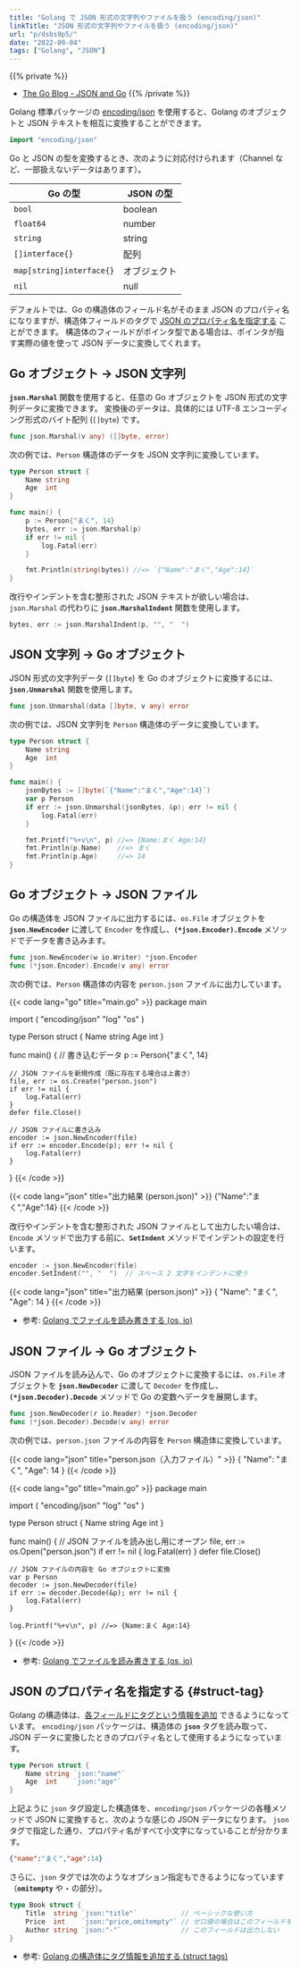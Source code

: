 ```yaml
---
title: "Golang で JSON 形式の文字列やファイルを扱う (encoding/json)"
linkTitle: "JSON 形式の文字列やファイルを扱う (encoding/json)"
url: "p/dsbs9p5/"
date: "2022-09-04"
tags: ["Golang", "JSON"]
---
```


{{% private %}}
- [The Go Blog - JSON and Go](https://go.dev/blog/json)
{{% /private %}}

Golang 標準パッケージの [encoding/json](https://pkg.go.dev/encoding/json) を使用すると、Golang のオブジェクトと JSON テキストを相互に変換することができます。

```go
import "encoding/json"
```

Go と JSON の型を変換するとき、次のように対応付けられます（Channel など、一部扱えないデータはあります）。

| Go の型 | JSON の型 |
| ---- | ---- |
| `bool` | boolean |
| `float64` | number |
| `string` | string |
| `[]interface{}` | 配列 |
| `map[string]interface{}` | オブジェクト |
| `nil` | null |

デフォルトでは、Go の構造体のフィールド名がそのまま JSON のプロパティ名になりますが、構造体フィールドのタグで [JSON のプロパティ名を指定する](#struct-tag) ことができます。
構造体のフィールドがポインタ型である場合は、ポインタが指す実際の値を使って JSON データに変換してくれます。


Go オブジェクト → JSON 文字列
----

__`json.Marshal`__ 関数を使用すると、任意の Go オブジェクトを JSON 形式の文字列データに変換できます。
変換後のデータは、具体的には UTF-8 エンコーディング形式のバイト配列 (`[]byte`) です。

```go
func json.Marshal(v any) ([]byte, error)
```

次の例では、`Person` 構造体のデータを JSON 文字列に変換しています。

```go
type Person struct {
	Name string
	Age  int
}

func main() {
	p := Person{"まく", 14}
	bytes, err := json.Marshal(p)
	if err != nil {
		log.Fatal(err)
	}

	fmt.Println(string(bytes)) //=> `{"Name":"まく","Age":14}`
}
```

改行やインデントを含む整形された JSON テキストが欲しい場合は、`json.Marshal` の代わりに __`json.MarshalIndent`__ 関数を使用します。

```go
bytes, err := json.MarshalIndent(p, "", "  ")
```


JSON 文字列 → Go オブジェクト
----

JSON 形式の文字列データ (`[]byte`) を Go のオブジェクトに変換するには、__`json.Unmarshal`__ 関数を使用します。

```go
func json.Unmarshal(data []byte, v any) error
```

次の例では、JSON 文字列を `Person` 構造体のデータに変換しています。

```go
type Person struct {
	Name string
	Age  int
}

func main() {
	jsonBytes := []byte(`{"Name":"まく","Age":14}`)
	var p Person
	if err := json.Unmarshal(jsonBytes, &p); err != nil {
		log.Fatal(err)
	}

	fmt.Printf("%+v\n", p) //=> {Name:まく Age:14}
	fmt.Println(p.Name)    //=> まく
	fmt.Println(p.Age)     //=> 14
}
```


Go オブジェクト → JSON ファイル
----

Go の構造体を JSON ファイルに出力するには、`os.File` オブジェクトを __`json.NewEncoder`__ に渡して `Encoder` を作成し、__`(*json.Encoder).Encode`__ メソッドでデータを書き込みます。

```go
func json.NewEncoder(w io.Writer) *json.Encoder
func (*json.Encoder).Encode(v any) error
```

次の例では、`Person` 構造体の内容を `person.json` ファイルに出力しています。

{{< code lang="go" title="main.go" >}}
package main

import (
	"encoding/json"
	"log"
	"os"
)

type Person struct {
	Name string
	Age  int
}

func main() {
	// 書き込むデータ
	p := Person{"まく", 14}

	// JSON ファイルを新規作成（既に存在する場合は上書き）
	file, err := os.Create("person.json")
	if err != nil {
		log.Fatal(err)
	}
	defer file.Close()

	// JSON ファイルに書き込み
	encoder := json.NewEncoder(file)
	if err := encoder.Encode(p); err != nil {
		log.Fatal(err)
	}
}
{{< /code >}}

{{< code lang="json" title="出力結果 (person.json)" >}}
{"Name":"まく","Age":14}
{{< /code >}}

改行やインデントを含む整形された JSON ファイルとして出力したい場合は、`Encode` メソッドで出力する前に、__`SetIndent`__ メソッドでインデントの設定を行います。

```go
encoder := json.NewEncoder(file)
encoder.SetIndent("", "  ")  // スペース 2 文字をインデントに使う
```

{{< code lang="json" title="出力結果 (person.json)" >}}
{
  "Name": "まく",
  "Age": 14
}
{{< /code >}}

- 参考: [Golang でファイルを読み書きする (os, io)](/p/6eimpsv/)


JSON ファイル → Go オブジェクト
----

JSON ファイルを読み込んで、Go のオブジェクトに変換するには、`os.File` オブジェクトを __`json.NewDecoder`__ に渡して `Decoder` を作成し、__`(*json.Decoder).Decode`__ メソッドで Go の変数へデータを展開します。

```go
func json.NewDecoder(r io.Reader) *json.Decoder
func (*json.Decoder).Decode(v any) error
```

次の例では、`person.json` ファイルの内容を `Person` 構造体に変換しています。

{{< code lang="json" title="person.json（入力ファイル）" >}}
{
  "Name": "まく",
  "Age": 14
}
{{< /code >}}

{{< code lang="go" title="main.go" >}}
package main

import (
	"encoding/json"
	"log"
	"os"
)

type Person struct {
	Name string
	Age  int
}

func main() {
	// JSON ファイルを読み出し用にオープン
	file, err := os.Open("person.json")
	if err != nil {
		log.Fatal(err)
	}
	defer file.Close()

	// JSON ファイルの内容を Go オブジェクトに変換
	var p Person
	decoder := json.NewDecoder(file)
	if err := decoder.Decode(&p); err != nil {
		log.Fatal(err)
	}

	log.Printf("%+v\n", p) //=> {Name:まく Age:14}
}
{{< /code >}}

- 参考: [Golang でファイルを読み書きする (os, io)](/p/6eimpsv/)


JSON のプロパティ名を指定する {#struct-tag}
----

Golang の構造体は、[各フィールドにタグという情報を追加](/p/hxhzfbs/) できるようになっています。
`encoding/json` パッケージは、構造体の __`json`__ タグを読み取って、JSON データに変換したときのプロパティ名として使用するようになっています。

```go
type Person struct {
	Name string `json:"name"`
	Age  int    `json:"age"`
}
```

上記ように `json` タグ設定した構造体を、`encoding/json` パッケージの各種メソッドで JSON に変換すると、次のような感じの JSON データになります。
`json` タグで指定した通り、プロパティ名がすべて小文字になっていることが分かります。

```json
{"name":"まく","age":14}
```

さらに、`json` タグでは次のようなオプション指定もできるようになっています（__`omitempty`__ や __`-`__ の部分）。

```go
type Book struct {
	Title  string `json:"title"`           // ベーシックな使い方
	Price  int    `json:"price,omitempty"` // ゼロ値の場合はこのフィールドを出力しない
	Author string `json:"-"`               // このフィールドは出力しない
}
```

- 参考: [Golang の構造体にタグ情報を追加する (struct tags)](/p/hxhzfbs/)

